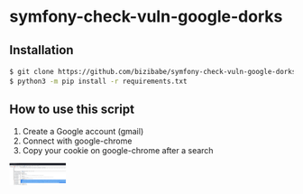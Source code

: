 # symfony-check-vuln-google-dorks

## Installation

```bash
$ git clone https://github.com/bizibabe/symfony-check-vuln-google-dorks.git
$ python3 -m pip install -r requirements.txt
```

## How to use this script

1) Create a Google account (gmail)  
2) Connect with google-chrome 
3) Copy your cookie on google-chrome after a search  
<img src="cookie.png" width="100px">  
